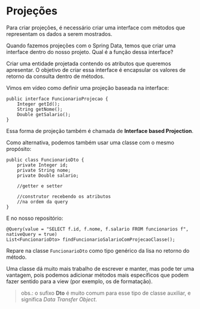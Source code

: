 # Projeções

Para criar projeções, é necessário criar uma interface com métodos que representam os dados a serem mostrados.

Quando fazemos projeções com o Spring Data, temos que criar uma interface dentro do nosso projeto. Qual é a função dessa interface?

Criar uma entidade projetada contendo os atributos que queremos apresentar. O objetivo de criar essa interface é encapsular os valores de retorno da consulta dentro de métodos.




Vimos em vídeo como definir uma projeção baseada na interface:

```
public interface FuncionarioProjecao {
    Integer getId();
    String getNome();
    Double getSalario();
}
```

Essa forma de projeção também é chamada de **Interface based Projection**.

Como alternativa, podemos também usar uma classe com o mesmo propósito:

```
public class FuncionarioDto {
    private Integer id;
    private String nome;
    private Double salario;

    //getter e setter

    //construtor recebendo os atributos 
    //na ordem da query
}
```

E no nosso repositório:

```
@Query(value = "SELECT f.id, f.nome, f.salario FROM funcionarios f", nativeQuery = true)
List<FuncionarioDto> findFuncionarioSalarioComProjecaoClasse();
```

Repare na classe `FuncionarioDto` como tipo genérico da lisa no retorno do método.

Uma classe dá muito mais trabalho de escrever e manter, mas pode ter uma vantagem, pois podemos adicionar métodos mais específicos que podem fazer sentido para a view (por exemplo, os de formatação).

> obs.: o sufixo **Dto** é muito comum para esse tipo de classe auxiliar, e significa *Data Transfer Object*.
